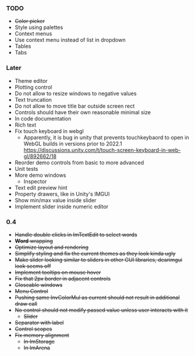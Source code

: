 ### TODO
- ~~Color picker~~
- Style using palettes
- Context menus
- Use context menu instead of list in dropdown
- Tables
- Tabs

### Later
- Theme editor
- Plotting control
- Do not allow to resize windows to negative values
- Text truncation
- Do not allow to move title bar outside screen rect
- Controls should have their own reasonable minimal size
- In code documentation
- Rich text
- Fix touch keyboard in webgl
  - Apparently, it is bug in unity that prevents touchkeybaord to open in WebGL builds in versions prior to 2022.1 https://discussions.unity.com/t/touch-screen-keyboard-in-web-gl/892662/18 
- Reorder demo controls from basic to more advanced
- Unit tests
- More demo windows
  - Inspector
- Text edit preview hint
- Property drawers, like in Unity's IMGUI
- Show min/max value inside slider
- Implement slider inside numeric editor

### 0.4
- ~~Handle double clicks in ImTextEdit to select words~~
- ~~__Word__ wrapping~~
- ~~Optimize layout and rendering~~
- ~~Simplify styling and fix the current themes as they look kinda ugly~~
- ~~Make slider looking similar to sliders in other GUI libraries, dearimgui look seems off~~
- ~~Implement tooltips on mouse hover~~
- ~~Fix that 2px border in adjacent controls~~
- ~~Closeable windows~~
- ~~Menu Control~~
- ~~Pushing same InvColorMul as current should not result in additional draw call~~
- ~~No control should not modify passed value unless user interacts with it~~
  - ~~Slider~~
- ~~Separator with label~~
- ~~Control scopes~~
- ~~Fix memory alignment~~
  - ~~In ImStorage~~
  - ~~In ImArena~~